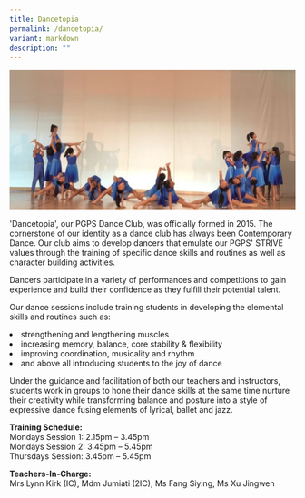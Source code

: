```yaml
---
title: Dancetopia
permalink: /dancetopia/
variant: markdown
description: ""
---
```

![](/images/Dancetopia_CCA_website_photo.jpg)

'Dancetopia', our PGPS Dance Club, was officially formed in 2015. The cornerstone of our identity as a dance club has always been Contemporary Dance. Our club aims to develop dancers that emulate our PGPS' STRIVE values through the training of specific dance skills and routines as well as character building activities. 

Dancers participate in a variety of performances and competitions to gain experience and build their confidence as they fulfill their potential talent. 

Our dance sessions include training students in developing the elemental skills and routines such as:
<li>strengthening and lengthening muscles</li>
<li>	increasing memory, balance, core stability &amp; flexibility</li>
<li>	improving coordination, musicality and rhythm </li>
<li>and above all introducing students to the joy of dance</li>

Under the guidance and facilitation of both our teachers and instructors, students work in groups to hone their dance skills at the same time nurture their creativity while transforming balance and posture into a style of expressive dance fusing elements of lyrical, ballet and jazz. 

<b>Training Schedule:</b> <br>
Mondays Session 1: 	2.15pm – 3.45pm <br>
Mondays Session 2: 	3.45pm – 5.45pm <br>
Thursdays Session: 	3.45pm – 5.45pm

<b>Teachers-In-Charge:</b> <br>
Mrs Lynn Kirk (IC), Mdm Jumiati (2IC), Ms Fang Siying, Ms Xu Jingwen 





